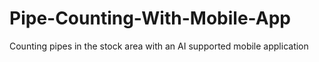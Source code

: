 # Pipe-Counting-With-Mobile-App
 Counting pipes in the stock area with an AI supported mobile application
